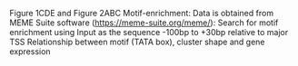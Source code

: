 Figure 1CDE and Figure 2ABC
Motif-enrichment: 
Data is obtained from MEME Suite software (https://meme-suite.org/meme/): 
Search for motif enrichment using Input as the sequence -100bp to +30bp relative to major TSS
Relationship between motif (TATA box), cluster shape and gene expression
